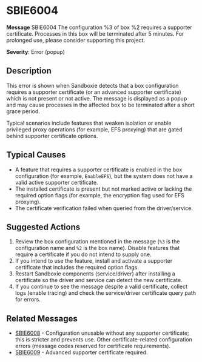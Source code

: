 # SBIE6004

**Message** SBIE6004 The configuration %3 of box %2 requires a supporter certificate. Processes in this box will be terminated after 5 minutes. For prolonged use, please consider supporting this project.

**Severity**: Error (popup)

## Description

This error is shown when Sandboxie detects that a box configuration requires a supporter certificate (or an advanced supporter certificate) which is not present or not active. The message is displayed as a popup and may cause processes in the affected box to be terminated after a short grace period.

Typical scenarios include features that weaken isolation or enable privileged proxy operations (for example, EFS proxying) that are gated behind supporter certificate options.

## Typical Causes

- A feature that requires a supporter certificate is enabled in the box configuration (for example, `EnableEFS`), but the system does not have a valid active supporter certificate.
- The installed certificate is present but not marked active or lacking the required option flags (for example, the encryption flag used for EFS proxying).
- The certificate verification failed when queried from the driver/service.

## Suggested Actions

1. Review the box configuration mentioned in the message (`%3` is the configuration name and `%2` is the box name). Disable features that require a certificate if you do not intend to supply one.
2. If you intend to use the feature, install and activate a supporter certificate that includes the required option flags.
3. Restart Sandboxie components (service/driver) after installing a certificate so the driver and service can detect the new certificate.
4. If you continue to see the message despite a valid certificate, collect logs (enable tracing) and check the service/driver certificate query path for errors.

## Related Messages

- [SBIE6008](SBIE6008.md) - Configuration unusable without any supporter certificate; this is stricter and prevents use. Other certificate-related configuration errors (message codes reserved for certificate requirements).
- [SBIE6009](SBIE6009.md) - Advanced supporter certificate required.
